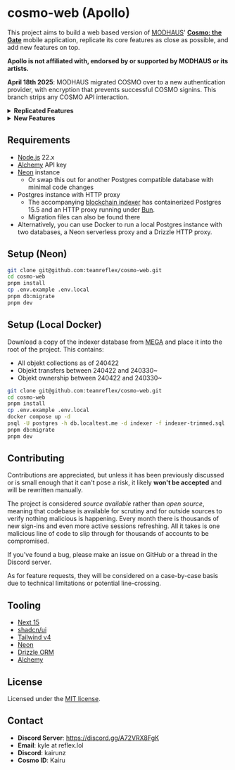 # cosmo-web (Apollo)

This project aims to build a web based version of [MODHAUS](https://www.mod-haus.com/)' **[Cosmo: the Gate](https://play.google.com/store/apps/details?id=com.modhaus.cosmo)** mobile application, replicate its core features as close as possible, and add new features on top.

**Apollo is not affiliated with, endorsed by or supported by MODHAUS or its artists.**

**April 18th 2025**: MODHAUS migrated COSMO over to a new authentication provider, with encryption that prevents successful COSMO signins. This branch strips any COSMO API interaction.

<details>
  <summary><b>Replicated Features</b></summary>

- Signing into COSMO accounts via Ramper magic links
- Viewing in-app news feed and exclusive COSMO content
- Sending objekts over the Polygon blockchain
- Scanning objekt QR codes
- Claiming event rewards
- Completing objekt grids
- View and vote in Gravity events
- View and like Rekord posts
- View activity history, rankings, badges
- Objekt Spin & in-progress recovery

</details>

<details>
  <summary><b>New Features</b></summary>

- "lock" objekts to prevent them from being traded (like the Superstar games)
- View other user's collections via COSMO or Polygon blockchain
- Pin objekts to the top of your profile
- View an index of every released objekt, number of copies and how it's obtained
- Wishlist builder with sharable links
- Calendar to see when monthly COMO drops are coming
- View objekt transfers
- Per member, season and class collection progress breakdowns
- Collection completion leaderboards
- Scan an objekt without claiming
- Indicator for Polygon network disruptions

</details>

## Requirements

- [Node.js](https://nodejs.org/en/) 22.x
- [Alchemy](https://www.alchemy.com/) API key
- [Neon](https://neon.tech/) instance
  - Or swap this out for another Postgres compatible database with minimal code changes
- Postgres instance with HTTP proxy
  - The accompanying [blockchain indexer](https://github.com/teamreflex/cosmo-db) has containerized Postgres 15.5 and an HTTP proxy running under [Bun](https://bun.sh/).
  - Migration files can also be found there
- Alternatively, you can use Docker to run a local Postgres instance with two databases, a Neon serverless proxy and a Drizzle HTTP proxy.

## Setup (Neon)

```bash
git clone git@github.com:teamreflex/cosmo-web.git
cd cosmo-web
pnpm install
cp .env.example .env.local
pnpm db:migrate
pnpm dev
```

## Setup (Local Docker)

Download a copy of the indexer database from [MEGA](https://mega.nz/file/LgkWQKjD#21rkI2A0f1yO5RV712IoJgZHAbWUIn6ntU7p_BHfTtk) and place it into the root of the project. This contains:

- All objekt collections as of 240422
- Objekt transfers between 240422 and 240330~
- Objekt ownership between 240422 and 240330~

```bash
git clone git@github.com:teamreflex/cosmo-web.git
cd cosmo-web
pnpm install
cp .env.example .env.local
docker compose up -d
psql -U postgres -h db.localtest.me -d indexer -f indexer-trimmed.sql
pnpm db:migrate
pnpm dev
```

## Contributing

Contributions are appreciated, but unless it has been previously discussed or is small enough that it can't pose a risk, it likely **won't be accepted** and will be rewritten manually.

The project is considered _source available_ rather than _open source_, meaning that codebase is available for scrutiny and for outside sources to verify nothing malicious is happening. Every month there is thousands of new sign-ins and even more active sessions refreshing. All it takes is one malicious line of code to slip through for thousands of accounts to be compromised.

If you've found a bug, please make an issue on GitHub or a thread in the Discord server.

As for feature requests, they will be considered on a case-by-case basis due to technical limitations or potential line-crossing.

## Tooling

- [Next 15](https://nextjs.org/)
- [shadcn/ui](https://ui.shadcn.com/docs)
- [Tailwind v4](https://tailwindcss.com/)
- [Neon](https://neon.tech/)
- [Drizzle ORM](https://orm.drizzle.team/)
- [Alchemy](https://www.alchemy.com/)

## License

Licensed under the [MIT license](https://github.com/teamreflex/cosmo-web/blob/main/LICENSE.md).

## Contact

- **Discord Server**: https://discord.gg/A72VRX8FgK
- **Email**: kyle at reflex.lol
- **Discord**: kairunz
- **Cosmo ID**: Kairu
